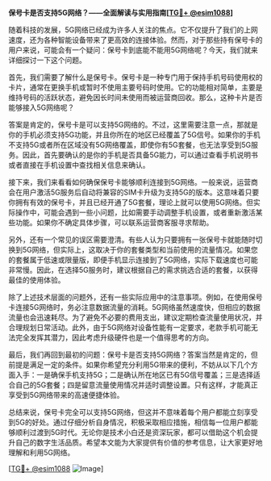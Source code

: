 **保号卡是否支持5G网络？——全面解读与实用指南[[TG💪+ @esim1088](https://t.me/s/esim1088)]**

随着科技的发展，5G网络已经成为许多人关注的焦点。它不仅提升了我们的上网速度，还为各种智能设备带来了更高效的连接体验。然而，对于那些持有保号卡的用户来说，可能会有一个疑问：保号卡到底能不能用5G网络呢？今天，我们就来详细探讨一下这个问题。

首先，我们需要了解什么是保号卡。保号卡是一种专门用于保持手机号码使用权的卡片，通常在更换手机或暂时不使用主要号码时使用。它的功能相对简单，主要是维持号码的活跃状态，避免因长时间未使用而被运营商回收。那么，这种卡片是否能够接入5G网络呢？

答案是肯定的，保号卡是可以支持5G网络的。不过，这里需要注意一点，那就是你的手机必须支持5G功能，并且你所在的地区已经覆盖了5G信号。如果你的手机不支持5G或者所在区域没有5G网络覆盖，即使你有5G套餐，也无法享受到5G服务。因此，首先要确认的是你的手机是否具备5G能力，可以通过查看手机说明书或者直接在手机设置中查找相关信息来确认。

接下来，我们来看看如何确保保号卡能够顺利连接到5G网络。一般来说，运营商会在用户激活5G服务后自动将兼容的SIM卡升级为支持5G的版本。这意味着只要你拥有有效的保号卡，并且已经开通了5G套餐，理论上就可以使用5G网络。但实际操作中，可能会遇到一些小问题，比如需要手动调整手机设置，或者重新激活某些功能。如果你不确定具体步骤，可以联系运营商客服寻求帮助。

另外，还有一个常见的误区需要澄清。有些人认为只要拥有一张保号卡就能随时切换到5G网络，但实际上，这取决于你的套餐类型和当前使用的流量情况。如果您的套餐属于低速或限量版，即便手机显示连接到了5G网络，实际下载速度也可能非常慢。因此，在选择5G服务时，建议根据自己的需求挑选合适的套餐，以获得最佳的使用体验。

除了上述技术层面的问题外，还有一些实际应用中的注意事项。例如，在使用保号卡连接5G网络时，务必注意数据流量的消耗。5G网络虽然速度快，但相应的数据流量也会迅速耗尽。为了避免不必要的费用支出，建议定期检查流量使用状况，并合理规划日常活动。此外，由于5G网络对设备性能有一定要求，老款手机可能无法完全发挥其潜力，因此考虑升级硬件也是一个值得思考的方向。

最后，我们再回到最初的问题：保号卡是否支持5G网络？答案当然是肯定的，但前提是满足一定的条件。如果你希望充分利用5G带来的便利，不妨从以下几个方面入手：一是确保手机支持5G；二是确认所在地区已有5G信号覆盖；三是选择适合自己的5G套餐；四是留意流量使用情况并适时调整设置。只有这样，才能真正享受到5G网络带来的高速便捷体验。

总结来说，保号卡完全可以支持5G网络，但这并不意味着每个用户都能立刻享受到5G的好处。通过仔细分析自身情况，积极采取相应措施，相信每一位用户都能够顺利过渡到5G时代。无论你是技术小白还是资深玩家，都可以借助这个机会提升自己的数字生活品质。希望本文能为大家提供有价值的参考信息，让大家更好地理解和利用5G网络。

[[TG💪+ @esim1088](https://t.me/s/esim1088) ![Image](https://i.postimg.cc/4NQfJmqS/Snipaste-2025-05-13-00-14-12.png)]